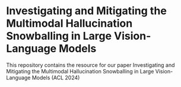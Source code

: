 # Investigating and Mitigating the Multimodal Hallucination Snowballing in Large Vision-Language Models

This repository contains the resource for our paper Investigating and Mitigating the Multimodal Hallucination Snowballing in Large Vision-Language Models (ACL 2024)
